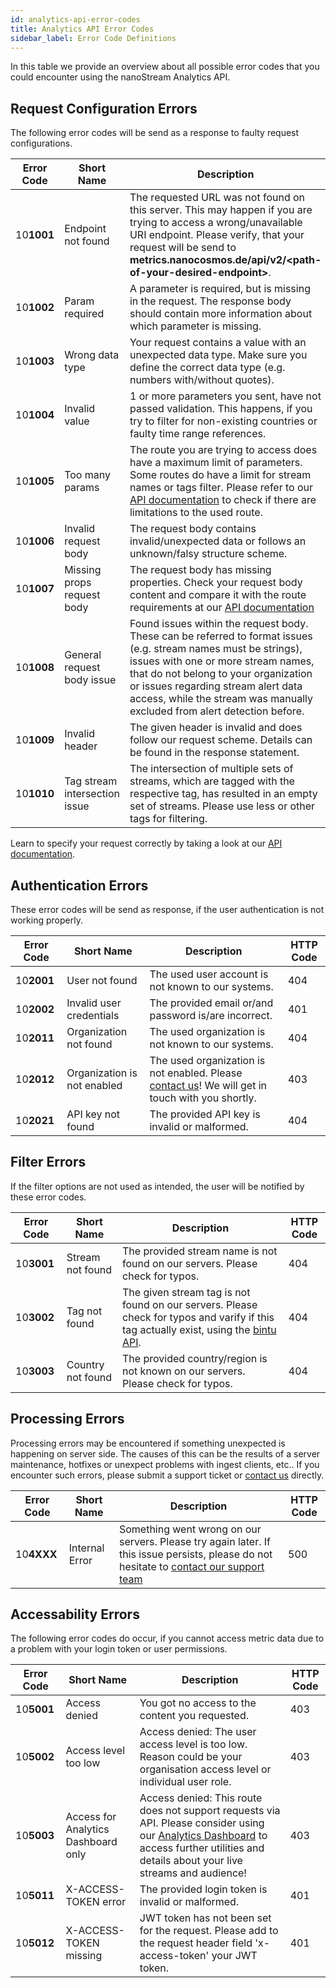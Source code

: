```yaml
---
id: analytics-api-error-codes
title: Analytics API Error Codes
sidebar_label: Error Code Definitions
---
```


In this table we provide an overview about all possible error codes that you could encounter using the nanoStream Analytics API.

## Request Configuration Errors

The following error codes will be send as a response to faulty request configurations.

| Error Code | Short Name | Description | HTTP Code |
|------------|------------|-------------|-----------|
| 10**1001** | Endpoint not found | The requested URL was not found on this server. This may happen if you are trying to access a wrong/unavailable URI endpoint. Please verify, that your request will be send to **metrics.nanocosmos.de/api/v2/<path-of-your-desired-endpoint\>**. | 404 | 
| 10**1002** | Param required | A parameter is required, but is missing in the request. The response body should contain more information about which parameter is missing. | 400 | 
| 10**1003** | Wrong data type | Your request contains a value with an unexpected data type. Make sure you define the correct data type (e.g. numbers with/without quotes). | 400 |
| 10**1004** | Invalid value | 1 or more parameters you sent, have not passed validation. This happens, if you try to filter for non-existing countries or faulty time range references. | 400 |
| 10**1005** | Too many params | The route you are trying to access does have a maximum limit of parameters. Some routes do have a limit for stream names or tags filter. Please refer to our [API documentation](https://metrics.nanocosmos.de/api/doc/v2/) to check if there are limitations to the used route. | 400 |
| 10**1006** | Invalid request body | The request body contains invalid/unexpected data or follows an unknown/falsy structure scheme. | 400 | 
| 10**1007** | Missing props request body | The request body has missing properties. Check your request body content and compare it with the route requirements at our [API documentation](https://metrics.nanocosmos.de/api/doc/v2/) | 422 | 
| 10**1008** | General request body issue | Found issues within the request body. These can be referred to format issues (e.g. stream names must be strings), issues with one or more stream names, that do not belong to your organization or issues regarding stream alert data access, while the stream was manually excluded from alert detection before.  | 403 | 
| 10**1009** | Invalid header | The given header is invalid and does follow our request scheme. Details can be found in the response statement. | 403 |
| 10**1010** | Tag stream intersection issue | The intersection of multiple sets of streams, which are tagged with the respective tag, has resulted in an empty set of streams. Please use less or other tags for filtering. | 404 | 

Learn to specify your request correctly by taking a look at our [API documentation](https://metrics.nanocosmos.de/api/doc/v2/).


## Authentication Errors

These error codes will be send as response, if the user authentication is not working properly.

| Error Code | Short Name | Description | HTTP Code |
|------------|------------|-------------|-----------|
| 10**2001** | User not found | The used user account is not known to our systems. | 404 | 
| 10**2002** | Invalid user credentials | The provided email or/and password is/are incorrect. | 401 |
| 10**2011** | Organization not found | The used organization is not known to our systems. | 404 | 
| 10**2012** | Organization is not enabled | The used organization is not enabled. Please [contact us](https://www.nanocosmos.de/contact)! We will get in touch with you shortly. | 403 | 
| 10**2021** | API key not found |The provided API key is invalid or malformed. | 404 |


## Filter Errors

If the filter options are not used as intended, the user will be notified by these error codes.

| Error Code | Short Name | Description | HTTP Code |
|------------|------------|-------------|-----------|
| 10**3001** | Stream not found | The provided stream name is not found on our servers. Please check for typos.  | 404 | 
| 10**3002** | Tag not found | The given stream tag is not found on our servers. Please check for typos and varify if this tag actually exist, using the [bintu API](https://doc.pages.nanocosmos.de/bintuapi-docs/#operation/Tag%20Collection). | 404 | 
| 10**3003** | Country not found | The provided country/region is not known on our servers. Please check for typos.  | 404 | 

## Processing Errors

Processing errors may be encountered if something unexpected is happening on server side. The causes of this can be the results of a server maintenance, hotfixes or unexpect problems with ingest clients, etc.. If you encounter such errors, please submit a support ticket or [contact us](https://www.nanocosmos.de/contact) directly.

| Error Code | Short Name | Description | HTTP Code |
|------------|------------|-------------|-----------|
| 10**4XXX** | Internal Error | Something went wrong on our servers. Please try again later. If this issue persists, please do not hesitate to [contact our support team](https://www.nanocosmos.de/contact) | 500 |

## Accessability Errors

The following error codes do occur, if you cannot access metric data due to a problem with your login token or user permissions.

| Error Code | Short Name | Description | HTTP Code |
|------------|------------|-------------|-----------|
| 10**5001** | Access denied | You got no access to the content you requested.  | 403 |
| 10**5002** | Access level too low | Access denied: The user access level is too low. Reason could be your organisation access level or individual user role. | 403 |
| 10**5003** | Access for Analytics Dashboard only | Access denied: This route does not support requests via API. Please consider using our [Analytics Dashboard](https://metrics.nanocosmos.de/api/doc/v2/) to access further utilities and details about your live streams and audience! | 403 |
| 10**5011** | X-ACCESS-TOKEN error | The provided login token is invalid or malformed. | 401 | 
| 10**5012** | X-ACCESS-TOKEN missing | JWT token has not been set for the request. Please add to the request header field 'x-access-token' your JWT token. | 401 |
